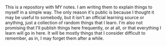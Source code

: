 This is a repository with MY notes. I am writing them to explain things to myself in a simple way. The only reason it's public is because I thought it may be useful to somebody, but it isn't an official learning source or anything, just a collection of random things that I learn. I'm also not promising that I'll publish things here frequently, or at all, or that everything I learn will go in here. It will be mostly things that I consider difficult to remember, as in, I may forget them after a while. 
